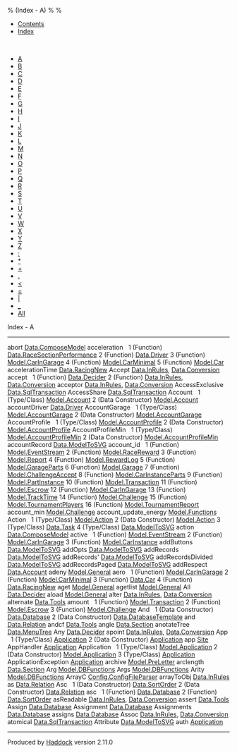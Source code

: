 % (Index - A)
% 
% 

-   [Contents](index.html)
-   [Index](doc-index.html)

 

-   [A](doc-index-A.html)
-   [B](doc-index-B.html)
-   [C](doc-index-C.html)
-   [D](doc-index-D.html)
-   [E](doc-index-E.html)
-   [F](doc-index-F.html)
-   [G](doc-index-G.html)
-   [H](doc-index-H.html)
-   [I](doc-index-I.html)
-   [J](doc-index-J.html)
-   [K](doc-index-K.html)
-   [L](doc-index-L.html)
-   [M](doc-index-M.html)
-   [N](doc-index-N.html)
-   [O](doc-index-O.html)
-   [P](doc-index-P.html)
-   [Q](doc-index-Q.html)
-   [R](doc-index-R.html)
-   [S](doc-index-S.html)
-   [T](doc-index-T.html)
-   [U](doc-index-U.html)
-   [V](doc-index-V.html)
-   [W](doc-index-W.html)
-   [X](doc-index-X.html)
-   [Y](doc-index-Y.html)
-   [Z](doc-index-Z.html)
-   [:](doc-index-58.html)
-   [\*](doc-index-42.html)
-   [+](doc-index-43.html)
-   [.](doc-index-46.html)
-   [\<](doc-index-60.html)
-   [=](doc-index-61.html)
-   [|](doc-index-124.html)
-   [\_](doc-index-95.html)
-   [All](doc-index-All.html)

Index - A

  ------------------------- ------------------------------------------------------------------------------------------------------
  abort                     [Data.ComposeModel](Data-ComposeModel.html#v:abort)
  acceleration               
  1 (Function)              [Data.RaceSectionPerformance](Data-RaceSectionPerformance.html#v:acceleration)
  2 (Function)              [Data.Driver](Data-Driver.html#v:acceleration)
  3 (Function)              [Model.CarInGarage](Model-CarInGarage.html#v:acceleration)
  4 (Function)              [Model.CarMinimal](Model-CarMinimal.html#v:acceleration)
  5 (Function)              [Model.Car](Model-Car.html#v:acceleration)
  accelerationTime          [Data.RacingNew](Data-RacingNew.html#v:accelerationTime)
  Accept                    [Data.InRules](Data-InRules.html#v:Accept), [Data.Conversion](Data-Conversion.html#v:Accept)
  accept                     
  1 (Function)              [Data.Decider](Data-Decider.html#v:accept)
  2 (Function)              [Data.InRules](Data-InRules.html#v:accept), [Data.Conversion](Data-Conversion.html#v:accept)
  acceptor                  [Data.InRules](Data-InRules.html#v:acceptor), [Data.Conversion](Data-Conversion.html#v:acceptor)
  AccessExclusive           [Data.SqlTransaction](Data-SqlTransaction.html#v:AccessExclusive)
  AccessShare               [Data.SqlTransaction](Data-SqlTransaction.html#v:AccessShare)
  Account                    
  1 (Type/Class)            [Model.Account](Model-Account.html#t:Account)
  2 (Data Constructor)      [Model.Account](Model-Account.html#v:Account)
  accountDriver             [Data.Driver](Data-Driver.html#v:accountDriver)
  AccountGarage              
  1 (Type/Class)            [Model.AccountGarage](Model-AccountGarage.html#t:AccountGarage)
  2 (Data Constructor)      [Model.AccountGarage](Model-AccountGarage.html#v:AccountGarage)
  AccountProfile             
  1 (Type/Class)            [Model.AccountProfile](Model-AccountProfile.html#t:AccountProfile)
  2 (Data Constructor)      [Model.AccountProfile](Model-AccountProfile.html#v:AccountProfile)
  AccountProfileMin          
  1 (Type/Class)            [Model.AccountProfileMin](Model-AccountProfileMin.html#t:AccountProfileMin)
  2 (Data Constructor)      [Model.AccountProfileMin](Model-AccountProfileMin.html#v:AccountProfileMin)
  accountRecord             [Data.ModelToSVG](Data-ModelToSVG.html#v:accountRecord)
  account\_id                
  1 (Function)              [Model.EventStream](Model-EventStream.html#v:account_id)
  2 (Function)              [Model.RaceReward](Model-RaceReward.html#v:account_id)
  3 (Function)              [Model.Report](Model-Report.html#v:account_id)
  4 (Function)              [Model.RewardLog](Model-RewardLog.html#v:account_id)
  5 (Function)              [Model.GarageParts](Model-GarageParts.html#v:account_id)
  6 (Function)              [Model.Garage](Model-Garage.html#v:account_id)
  7 (Function)              [Model.ChallengeAccept](Model-ChallengeAccept.html#v:account_id)
  8 (Function)              [Model.CarInstanceParts](Model-CarInstanceParts.html#v:account_id)
  9 (Function)              [Model.PartInstance](Model-PartInstance.html#v:account_id)
  10 (Function)             [Model.Transaction](Model-Transaction.html#v:account_id)
  11 (Function)             [Model.Escrow](Model-Escrow.html#v:account_id)
  12 (Function)             [Model.CarInGarage](Model-CarInGarage.html#v:account_id)
  13 (Function)             [Model.TrackTime](Model-TrackTime.html#v:account_id)
  14 (Function)             [Model.Challenge](Model-Challenge.html#v:account_id)
  15 (Function)             [Model.TournamentPlayers](Model-TournamentPlayers.html#v:account_id)
  16 (Function)             [Model.TournamentReport](Model-TournamentReport.html#v:account_id)
  account\_min              [Model.Challenge](Model-Challenge.html#v:account_min)
  account\_update\_energy   [Model.Functions](Model-Functions.html#v:account_update_energy)
  Action                     
  1 (Type/Class)            [Model.Action](Model-Action.html#t:Action)
  2 (Data Constructor)      [Model.Action](Model-Action.html#v:Action)
  3 (Type/Class)            [Data.Task](Data-Task.html#t:Action)
  4 (Type/Class)            [Data.ModelToSVG](Data-ModelToSVG.html#t:Action)
  action                    [Data.ComposeModel](Data-ComposeModel.html#v:action)
  active                     
  1 (Function)              [Model.EventStream](Model-EventStream.html#v:active)
  2 (Function)              [Model.CarInGarage](Model-CarInGarage.html#v:active)
  3 (Function)              [Model.CarInstance](Model-CarInstance.html#v:active)
  addButtons                [Data.ModelToSVG](Data-ModelToSVG.html#v:addButtons)
  addOpts                   [Data.ModelToSVG](Data-ModelToSVG.html#v:addOpts)
  addRecords                [Data.ModelToSVG](Data-ModelToSVG.html#v:addRecords)
  addRecords'               [Data.ModelToSVG](Data-ModelToSVG.html#v:addRecords-39-)
  addRecordsDivided         [Data.ModelToSVG](Data-ModelToSVG.html#v:addRecordsDivided)
  addRecordsPaged           [Data.ModelToSVG](Data-ModelToSVG.html#v:addRecordsPaged)
  addRespect                [Data.Account](Data-Account.html#v:addRespect)
  adeny                     [Model.General](Model-General.html#v:adeny)
  aero                       
  1 (Function)              [Model.CarInGarage](Model-CarInGarage.html#v:aero)
  2 (Function)              [Model.CarMinimal](Model-CarMinimal.html#v:aero)
  3 (Function)              [Data.Car](Data-Car.html#v:aero)
  4 (Function)              [Data.RacingNew](Data-RacingNew.html#v:aero)
  aget                      [Model.General](Model-General.html#v:aget)
  agetlist                  [Model.General](Model-General.html#v:agetlist)
  All                       [Data.Decider](Data-Decider.html#v:All)
  aload                     [Model.General](Model-General.html#v:aload)
  alter                     [Data.InRules](Data-InRules.html#v:alter), [Data.Conversion](Data-Conversion.html#v:alter)
  alternate                 [Data.Tools](Data-Tools.html#v:alternate)
  amount                     
  1 (Function)              [Model.Transaction](Model-Transaction.html#v:amount)
  2 (Function)              [Model.Escrow](Model-Escrow.html#v:amount)
  3 (Function)              [Model.Challenge](Model-Challenge.html#v:amount)
  And                        
  1 (Data Constructor)      [Data.Database](Data-Database.html#v:And)
  2 (Data Constructor)      [Data.DatabaseTemplate](Data-DatabaseTemplate.html#v:And)
  and                       [Data.Relation](Data-Relation.html#v:and)
  andcf                     [Data.Tools](Data-Tools.html#v:andcf)
  angle                     [Data.Section](Data-Section.html#v:angle)
  anotateTree               [Data.MenuTree](Data-MenuTree.html#v:anotateTree)
  Any                       [Data.Decider](Data-Decider.html#v:Any)
  apoint                    [Data.InRules](Data-InRules.html#v:apoint), [Data.Conversion](Data-Conversion.html#v:apoint)
  App                        
  1 (Type/Class)            [Application](Application.html#t:App)
  2 (Data Constructor)      [Application](Application.html#v:App)
  app                       [Site](Site.html#v:app)
  AppHandler                [Application](Application.html#t:AppHandler)
  Application                
  1 (Type/Class)            [Model.Application](Model-Application.html#t:Application)
  2 (Data Constructor)      [Model.Application](Model-Application.html#v:Application)
  3 (Type/Class)            [Application](Application.html#t:Application)
  ApplicationException      [Application](Application.html#t:ApplicationException)
  archive                   [Model.PreLetter](Model-PreLetter.html#v:archive)
  arclength                 [Data.Section](Data-Section.html#v:arclength)
  Arg                       [Model.DBFunctions](Model-DBFunctions.html#t:Arg)
  Args                      [Model.DBFunctions](Model-DBFunctions.html#t:Args)
  Arity                     [Model.DBFunctions](Model-DBFunctions.html#t:Arity)
  ArrayC                    [Config.ConfigFileParser](Config-ConfigFileParser.html#v:ArrayC)
  arrayToObj                [Data.InRules](Data-InRules.html#v:arrayToObj)
  as                        [Data.Relation](Data-Relation.html#v:as)
  Asc                        
  1 (Data Constructor)      [Data.SortOrder](Data-SortOrder.html#v:Asc)
  2 (Data Constructor)      [Data.Relation](Data-Relation.html#v:Asc)
  asc                        
  1 (Function)              [Data.Database](Data-Database.html#v:asc)
  2 (Function)              [Data.SortOrder](Data-SortOrder.html#v:asc)
  asReadable                [Data.InRules](Data-InRules.html#v:asReadable), [Data.Conversion](Data-Conversion.html#v:asReadable)
  assert                    [Data.Tools](Data-Tools.html#v:assert)
  Assign                    [Data.Database](Data-Database.html#v:Assign)
  Assignment                [Data.Database](Data-Database.html#t:Assignment)
  Assignments               [Data.Database](Data-Database.html#t:Assignments)
  assigns                   [Data.Database](Data-Database.html#v:assigns)
  Assoc                     [Data.InRules](Data-InRules.html#v:Assoc), [Data.Conversion](Data-Conversion.html#v:Assoc)
  atomical                  [Data.SqlTransaction](Data-SqlTransaction.html#v:atomical)
  Attribute                 [Data.ModelToSVG](Data-ModelToSVG.html#v:Attribute)
  auth                      [Application](Application.html#v:auth)
  ------------------------- ------------------------------------------------------------------------------------------------------

Produced by [Haddock](http://www.haskell.org/haddock/) version 2.11.0
